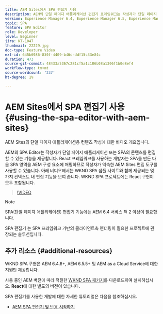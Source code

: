```yaml
---
title: AEM Sites에서 SPA 편집기 사용
description: AEM의 단일 페이지 애플리케이션 편집기 프레임워크는 작성자가 단일 페이지 애플리케이션 또는 SPA에 대한 콘텐츠를 편집할 수 있는 기능을 제공합니다. React 프레임워크를 사용하는 개발자는 SPA를 만든 다음 SPA 영역을 AEM 구성 요소에 매핑하므로 작성자가 익숙한 AEM Sites 편집 도구를 사용할 수 있습니다.
version: Experience Manager 6.4, Experience Manager 6.5, Experience Manager as a Cloud Service
topic: SPA
feature: SPA Editor
role: Developer
level: Beginner
jira: KT-1047
thumbnail: 22229.jpg
doc-type: Feature Video
exl-id: 645b6986-830f-4409-b46c-ddf15c33e84c
duration: 473
source-git-commit: 48433a5367c281cf5a1c106b08a1306f1b0e8ef4
workflow-type: tm+mt
source-wordcount: '237'
ht-degree: 1%

---
```


# AEM Sites에서 SPA 편집기 사용 {#using-the-spa-editor-with-aem-sites}

AEM Sites의 단일 페이지 애플리케이션용 컨텐츠 작성에 대한 비디오 개요입니다.

AEM의 SPA Editor는 작성자가 단일 페이지 애플리케이션 또는 SPA의 콘텐츠를 편집할 수 있는 기능을 제공합니다. React 프레임워크를 사용하는 개발자는 SPA를 만든 다음 SPA 영역을 AEM 구성 요소에 매핑하므로 작성자가 익숙한 AEM Sites 편집 도구를 사용할 수 있습니다. 아래 비디오에서는 WKND SPA 샘플 사이트와 함께 제공되는 몇 가지 컨텍스트 내 편집 기능을 보여 줍니다. WKND SPA 프로젝트에는 React 구현이 모두 포함됩니다.

>[!VIDEO](https://video.tv.adobe.com/v/22229?quality=12&learn=on)

>[!NOTE]
>
> SPA(단일 페이지 애플리케이션) 편집기 기능에는 AEM 6.4 서비스 팩 2 이상이 필요합니다.
>
> SPA 편집기 는 SPA 프레임워크 기반의 클라이언트측 렌더링이 필요한 프로젝트에 권장되는 솔루션입니다.

## 추가 리소스 {#additional-resources}

WKND SPA 구현은 AEM 6.4.8+, AEM 6.5.5+ 및 AEM as a Cloud Service에 대한 지원만 제공합니다.

사용 중인 AEM 버전에 따라 적절한 [WKND SPA 패키지](https://github.com/adobe/aem-guides-wknd-spa/releases)를 다운로드하여 설치하십시오. **React**&#x200B;에 대한 별도의 버전이 있습니다.

SPA 편집기를 사용한 개발에 대한 자세한 튜토리얼은 다음을 참조하십시오.

* [AEM SPA 편집기 및 반응 시작하기](https://experienceleague.adobe.com/docs/experience-manager-learn/getting-started-with-aem-headless/spa-editor/react/overview.html?lang=ko)
